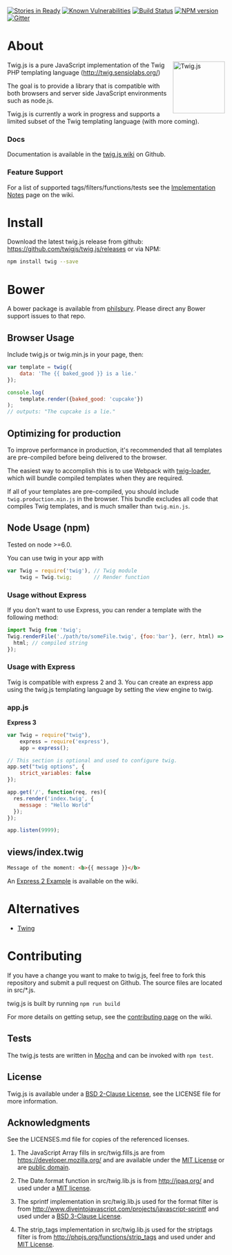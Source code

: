 [![Stories in Ready](https://badge.waffle.io/twigjs/twig.js.png?label=ready&title=Ready)](https://waffle.io/twigjs/twig.js)
[![Known Vulnerabilities](https://snyk.io/test/github/twigjs/twig.js/badge.svg)](https://snyk.io/test/github/twigjs/twig.js)
[![Build Status](https://secure.travis-ci.org/twigjs/twig.js.svg)](http://travis-ci.org/#!/twigjs/twig.js)
[![NPM version](https://badge.fury.io/js/twig.svg)](http://badge.fury.io/js/twig)
[![Gitter](https://badges.gitter.im/twigjs/twig.js.svg)](https://gitter.im/twigjs/twig.js?utm_source=badge&utm_medium=badge&utm_campaign=pr-badge)

# About

<img align="right" width="120" height="120"
     title="Twig.js"
     src="https://user-images.githubusercontent.com/3282350/29336704-ab1be05c-81dc-11e7-92e5-cf11cca7b344.png">
     
Twig.js is a pure JavaScript implementation of the Twig PHP templating language
(<http://twig.sensiolabs.org/>)

The goal is to provide a library that is compatible with both browsers and server side JavaScript environments such as node.js.

Twig.js is currently a work in progress and supports a limited subset of the Twig templating language (with more coming).

### Docs

Documentation is available in the [twig.js wiki](https://github.com/twigjs/twig.js/wiki) on Github.

### Feature Support

For a list of supported tags/filters/functions/tests see the [Implementation Notes](https://github.com/twigjs/twig.js/wiki/Implementation-Notes) page on the wiki.

# Install

Download the latest twig.js release from github: https://github.com/twigjs/twig.js/releases or via NPM:

```bash
npm install twig --save
```

# Bower

A bower package is available from [philsbury](https://github.com/philsbury/twigjs-bower). Please direct any Bower support issues to that repo.

## Browser Usage

Include twig.js or twig.min.js in your page, then:

```js
var template = twig({
    data: 'The {{ baked_good }} is a lie.'
});

console.log(
    template.render({baked_good: 'cupcake'})
);
// outputs: "The cupcake is a lie."
```

## Optimizing for production

To improve performance in production, it's recommended that all templates are
pre-compiled before being delivered to the browser.

The easiest way to accomplish this is to use Webpack with [twig-loader], which
will bundle compiled templates when they are required.

If all of your templates are pre-compiled, you should include
`twig.production.min.js` in the browser. This bundle excludes all code that
compiles Twig templates, and is much smaller than `twig.min.js`.

## Node Usage (npm)

Tested on node >=6.0.

You can use twig in your app with

```js
var Twig = require('twig'), // Twig module
    twig = Twig.twig;       // Render function
```    

### Usage without Express

If you don't want to use Express, you can render a template with the following method:

```js
import Twig from 'twig';
Twig.renderFile('./path/to/someFile.twig', {foo:'bar'}, (err, html) => {
  html; // compiled string
});
```

### Usage with Express

Twig is compatible with express 2 and 3. You can create an express app using the twig.js templating language by setting the view engine to twig.

### app.js

**Express 3**

```js
var Twig = require("twig"),
    express = require('express'),
    app = express();

// This section is optional and used to configure twig.
app.set("twig options", {
    strict_variables: false
});

app.get('/', function(req, res){
  res.render('index.twig', {
    message : "Hello World"
  });
});

app.listen(9999);
```

## views/index.twig

```html
Message of the moment: <b>{{ message }}</b>
```

An [Express 2 Example](https://github.com/twigjs/twig.js/wiki/Express-2) is available on the wiki.

# Alternatives

- [Twing](https://github.com/ericmorand/twing)

# Contributing

If you have a change you want to make to twig.js, feel free to fork this repository and submit a pull request on Github. The source files are located in src/*.js.

twig.js is built by running `npm run build`

For more details on getting setup, see the [contributing page](https://github.com/twigjs/twig.js/wiki/Contributing) on the wiki.

## Tests

The twig.js tests are written in [Mocha][mocha] and can be invoked with `npm test`.

## License

Twig.js is available under a [BSD 2-Clause License][bsd-2], see the LICENSE file for more information.

## Acknowledgments

See the LICENSES.md file for copies of the referenced licenses.

1. The JavaScript Array fills in src/twig.fills.js are from <https://developer.mozilla.org/> and are available under the [MIT License][mit] or are [public domain][mdn-license].

2. The Date.format function in src/twig.lib.js is from <http://jpaq.org/> and used under a [MIT license][mit-jpaq].

3. The sprintf implementation in src/twig.lib.js used for the format filter is from <http://www.diveintojavascript.com/projects/javascript-sprintf> and used under a [BSD 3-Clause License][bsd-3].

4. The strip_tags implementation in src/twig.lib.js used for the striptags filter is from <http://phpjs.org/functions/strip_tags> and used under and [MIT License][mit-phpjs].

[mit-jpaq]:     http://jpaq.org/license/
[mit-phpjs]:    http://phpjs.org/pages/license/#MIT
[mit]:          http://www.opensource.org/licenses/mit-license.php
[mdn-license]:  https://developer.mozilla.org/Project:Copyrights

[bsd-2]:        http://www.opensource.org/licenses/BSD-2-Clause
[bsd-3]:        http://www.opensource.org/licenses/BSD-3-Clause
[cc-by-sa-2.5]: http://creativecommons.org/licenses/by-sa/2.5/ "Creative Commons Attribution-ShareAlike 2.5 License"

[mocha]:        http://visionmedia.github.com/mocha/
[qunit]:        http://docs.jquery.com/QUnit
[twig-loader]:  https://github.com/zimmo-be/twig-loader
